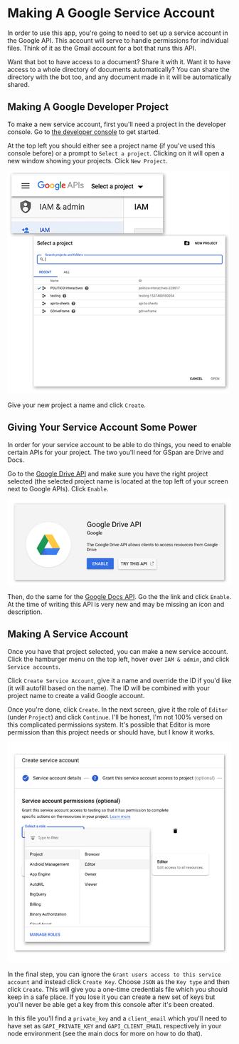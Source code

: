 # Making A Google Service Account
In order to use this app, you're going to need to set up a service account in the Google API. This account will serve to handle permissions for individual files. Think of it as the Gmail account for a bot that runs this API.

Want that bot to have access to a document? Share it with it. Want it to have access to a whole directory of documents automatically? You can share the directory with the bot too, and any document made in it will be automatically shared.

## Making A Google Developer Project
To make a new service account, first you'll need a project in the developer console. Go to [the developer console](https://console.developers.google.com/iam-admin/iam) to get started.

At the top left you should either see a project name (if you've used this console before) or a prompt to `Select a project`. Clicking on it will open a new window showing your projects. Click `New Project`.

![projects](images/projects.jpg)

Give your new project a name and click `Create`.

## Giving Your Service Account Some Power

In order for your service account to be able to do things, you need to enable certain APIs for your project. The two you'll need for GSpan are Drive and Docs.

Go to the [Google Drive API](https://console.developers.google.com/apis/library/drive.googleapis.com) and make sure you have the right project selected (the selected project name is located at the top left of your screen next to Google APIs). Click `Enable`.

![driveapi](images/driveapi.jpg)

Then, do the same for the [Google Docs API](https://console.developers.google.com/apis/library/docs.googleapis.com). Go the the link and click `Enable`. At the time of writing this API is very new and may be missing an icon and description.

## Making A Service Account
Once you have that project selected, you can make a new service account. Click the hamburger menu on the top left, hover over `IAM & admin`, and click `Service accounts`.

Click `Create Service Account`, give it a name and override the ID if you'd like (it will autofill based on the name). The ID will be combined with your project name to create a valid Google account.

Once you're done, click `Create`. In the next screen, give it the role of `Editor` (under `Project`) and click `Continue`. I'll be honest, I'm not 100% versed on this complicated permissions system. It's possible that Editor is more permission than this project needs or should have, but I know it works.

![permissions](images/permissions.jpg)

In the final step, you can ignore the `Grant users access to this service account` and instead click `Create Key`. Choose `JSON` as the `Key type` and then click `Create`. This will give you a one-time credentials file which you should keep in a safe place. If you lose it you can create a new set of keys but you'll never be able get a key from this console after it's been created.

In this file you'll find a `private_key` and a `client_email` which you'll need to have set as `GAPI_PRIVATE_KEY` and `GAPI_CLIENT_EMAIL` respectively in your node environment (see the main docs for more on how to do that).
